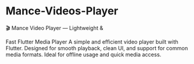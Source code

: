 

# Mance-Videos-Player


🎬 Mance Video Player — Lightweight &amp;

Fast Flutter Media Player  A simple and efficient video player built with Flutter. 
Designed for smooth playback, clean UI, and support for common media formats.
 Ideal for offline usage and quick media access.

